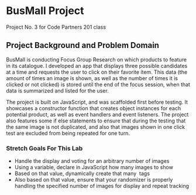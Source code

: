 # BusMall Project
Project No. 3 for Code Partners 201 class

## Project Background and Problem Domain
BusMall is conducting Focus Group Research on which products to feature in its catalogue. I developed an app that displays three possible candidates at a time and requests the user to click on their favorite item.  This data (the amount of times an image is shown, as well as the number of times it is clicked or not clicked) is stored until the end of the focus session, when that data is summarized and listed for the user.

The project is built on JavaScript, and was scaffolded first before testing.  It showcases a constructor function that creates object instances for each potential product, as well as event handlers and event listeners.  The project also features some if else statements to ensure that during the testing that the same image is not duplicated, and also that images shown in one click test are excluded from being repeated for one turn.

### Stretch Goals For This Lab
- Handle the display and voting for an arbitrary number of images
- Using a variable, declare in JavaScript how many images to show
- Based on that value, dynamically create that many <img> tags
- Also based on that value, ensure that your randomizer is properly handling the specified number of images for display and repeat tracking
